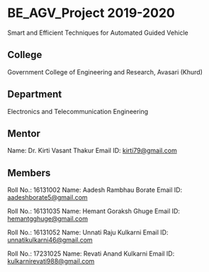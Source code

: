 # BE_AGV_Project 2019-2020
Smart and Efficient Techniques for Automated Guided Vehicle

## College
Government College of Engineering and Research, Avasari (Khurd)

## Department
Electronics and Telecommunication Engineering

## Mentor

Name: Dr. Kirti Vasant Thakur
Email ID: kirti79@gmail.com

## Members

Roll No.: 16131002 Name: Aadesh Rambhau Borate Email ID: aadeshborate5@gmail.com

Roll No.: 16131035 Name: Hemant Goraksh Ghuge Email ID: hemantgghuge@gmail.com

Roll No.: 16131052 Name: Unnati Raju Kulkarni Email ID: unnatikulkarni46@gmail.com

Roll No.: 17231025 Name: Revati Anand Kulkarni Email ID: kulkarnirevati988@gmail.com
